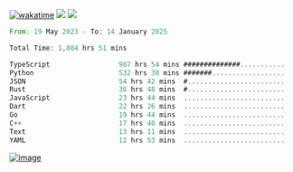 [![wakatime](https://wakatime.com/badge/user/00eead22-fb14-4dd0-ab8a-3625cafbd50d.svg)](https://wakatime.com/@00eead22-fb14-4dd0-ab8a-3625cafbd50d)
![](https://komarev.com/ghpvc/?username=flatypus)
![](https://pixel.flatypus.me/flatypus?type=tracker)
<!--START_SECTION:waka-->

```rust
From: 19 May 2023 - To: 14 January 2025

Total Time: 1,804 hrs 51 mins

TypeScript                 987 hrs 54 mins ##############...........   54.49 %
Python                     532 hrs 30 mins #######..................   29.37 %
JSON                       54 hrs 42 mins  #........................   03.02 %
Rust                       36 hrs 48 mins  #........................   02.03 %
JavaScript                 23 hrs 44 mins  .........................   01.31 %
Dart                       22 hrs 26 mins  .........................   01.24 %
Go                         19 hrs 44 mins  .........................   01.09 %
C++                        17 hrs 40 mins  .........................   00.97 %
Text                       13 hrs 11 mins  .........................   00.73 %
YAML                       12 hrs 53 mins  .........................   00.71 %
```

<!--END_SECTION:waka-->
[<img alt="image" src="https://github.com/flatypus/flatypus/assets/68029599/0a302dc1-501c-43a0-ae8d-37ec4817f3bd">](https://flatypus.me)


